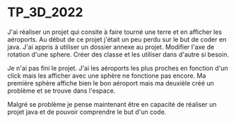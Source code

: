 # TP_3D_2022

J'ai réaliser un projet qui consite à faire tourné une terre et en afficher les aéroports. 
Au début de ce projet j'était un peu perdu sur le but de coder en java. 
J'ai appris à utiliser un dossier annexe au projet. 
Modifier l'axe de rotation d'une sphere. 
Créer des classe et les utiliser dans d'autre si besoin. 

Je n'ai pas fini le projet. J'ai les aéroports les plus proches en fonction d'un click mais les afficher avec une sphère ne fonctione pas encore. 
Ma première sphère affiche bien le bon aéroport mais ma deuxièle créé un problème et se trouve dans l'espace. 

Malgré se problème je pense maintenant être en capacité de réaliser un projet java et de pouvoir comprendre le but d'un code. 
